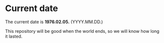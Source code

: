 # Current date

The current date is **1976.02.05.** (YYYY.MM.DD.)

This repository will be good when the world ends, so we will know how long it lasted.